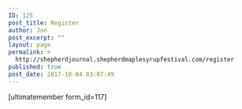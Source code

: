 ```yaml
---
ID: 125
post_title: Register
author: Jon
post_excerpt: ""
layout: page
permalink: >
  http://shepherdjournal.shepherdmaplesyrupfestival.com/register
published: true
post_date: 2017-10-04 03:07:49
---
```

[ultimatemember form_id=117]
